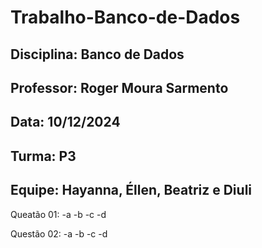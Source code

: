 # Trabalho-Banco-de-Dados
## Disciplina: Banco de Dados
## Professor: Roger Moura Sarmento
## Data: 10/12/2024
## Turma: P3
## Equipe: Hayanna, Éllen, Beatriz e Diuli

Queatão 01:
-a
-b
-c
-d

Questão 02:
-a
-b
-c
-d
